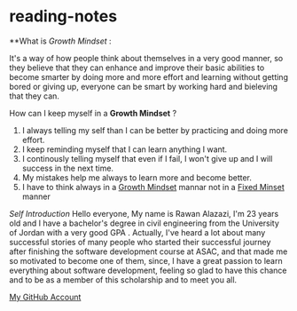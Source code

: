 # reading-notes


**What is *Growth Mindset* :

It's a way of how people think about themselves in a very good manner, so they believe that they can enhance and improve their basic abilities to become smarter by doing more and more effort and learning without getting bored or giving up, everyone can be smart by working hard and bieleving that they can.

How can I keep myself in a **Growth Mindset** ?
 
 1. I always telling my self than I can be better by practicing and doing more effort. 
 2. I keep reminding myself that I can learn anything I want.
 3. I continously telling myself that even if I fail, I won't give up and I will success in the next time.
 4. My mistakes help me always to learn more and become better.
 5. I have to think always in a [Growth Mindset](https://www.atlassian.com/blog/inside-atlassian/growth-mindset) mannar not in a [Fixed Minset](https://tophat.com/glossary/f/fixed-mindset/) manner

 *Self Introduction*
 Hello everyone, My name is Rawan Alazazi, I'm 23 years old and I have a bachelor's degree in civil engineering from the University of Jordan with a very good GPA .
Actually, I've heard a lot about many successful stories of many people who started their successful journey after finishing the software development course at ASAC, and that made me so motivated to become one of them, since, I have a great passion to learn everything about software  development, feeling so glad to have this chance and to be as a member of this scholarship and to meet you all.

[My GitHub Account](https://github.com/rawanazazi12)

